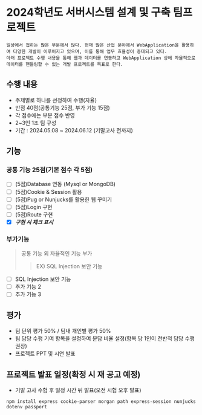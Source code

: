 # 2024학년도 서버시스템 설계 및 구축 팀프로젝트
```
일상에서 접하는 많은 부분에서 많다. 현재 많은 산업 분야에서 WebApplication을 활용하여 다양한 개발이 이루어지고 있으며, 이를 통해 업무 효율성이 증대되고 있다. 
아래 프로젝트 수행 내용을 통해 웹과 데이터를 연동하고 WebApplication 상에 자율적으로 데이터를 핸들링할 수 있는 개발 프로젝트를 목표로 한다.
```

## 수행 내용
- 주제별로 하나를 선정하여 수행(자율)
- 만점 40점(공통기능 25점, 부가 기능 15점)
- 각 점수에는 부분 점수 반영
- 2~3인 1조 팀 구성
- 기간 : 2024.05.08 ~ 2024.06.12 (기말고사 전까지)

## 기능
### 공통 기능 25점(기본 점수 각 5점)
- [ ] (5점)Database 연동 (Mysql or MongoDB) 
- [ ] (5점)Cookie & Session 활용
- [ ] (5점)Pug or Nunjucks를 활용한 웹 꾸미기
- [ ] (5점)Login 구현
- [ ] (5점)Route 구현
- [X] ***구현 시 체크 표시***
### 부가기능
> 공통 기능 외 자율적인 기능 부가 
>> EX) SQL Injection 보안 기능
- [ ] SQL Injection 보안 기능
- [ ] 추가 기능 2
- [ ] 추가 기능 3

## 평가
- 팀 단위 평가 50% / 팀내 개인별 평가 50%
- 팀 담당 수행 기여 항목을 설정하여 분담 비율 설정(항목 당 1인이 전반적 담당 수행 권장)
- 프로젝트 PPT 및 시연 발표

## 프로젝트 발표 일정(확정 시 재 공고 예정)
- 기말 고사 수험 후 일정 시간 뒤 발표(오전 시험 오후 발표)

```
npm install express cookie-parser morgan path express-session nunjucks dotenv passport
```